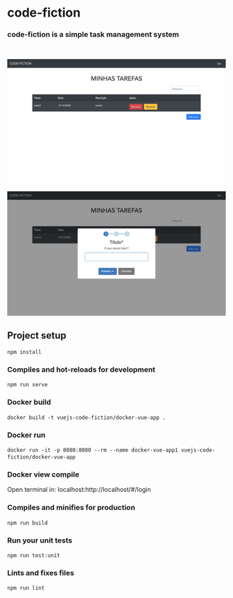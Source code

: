 # code-fiction

<h3>code-fiction is a simple task management system</h3>
<br>


![alt text](https://github.com/Mark0liveira/code-fiction/blob/master/images/image1.png?raw=true)

![alt text](https://github.com/Mark0liveira/code-fiction/blob/master/images/image2.png?raw=true)


## Project setup
```
npm install
```

### Compiles and hot-reloads for development
```
npm run serve
```

### Docker build
```
docker build -t vuejs-code-fiction/docker-vue-app .  
```

### Docker run
```
docker run -it -p 8080:8080 --rm --name docker-vue-app1 vuejs-code-fiction/docker-vue-app
```

### Docker view compile
Open terminal in: localhost:http://localhost/#/login


### Compiles and minifies for production
```
npm run build
```

### Run your unit tests
```
npm run test:unit
```

### Lints and fixes files
```
npm run lint
```
